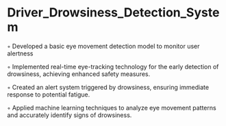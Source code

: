 # Driver_Drowsiness_Detection_System
◦ Developed a basic eye movement detection model to monitor user alertness

◦ Implemented real-time eye-tracking technology for the early detection of drowsiness, achieving enhanced safety
measures.

◦ Created an alert system triggered by drowsiness, ensuring immediate response to potential fatigue.

◦ Applied machine learning techniques to analyze eye movement patterns and accurately identify signs of
drowsiness.
